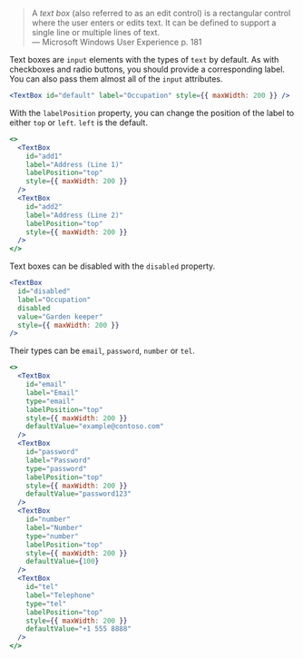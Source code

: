 <blockquote>
  A <em>text box</em> (also referred to as an edit control) is a rectangular control where the user enters or edits text. It can be defined to support a single line or multiple lines of text.

  <footer>— Microsoft Windows User Experience p. 181</footer>
</blockquote>

Text boxes are `input` elements with the types of `text` by default. As with checkboxes and radio buttons, you should provide a corresponding label. You can also pass them almost all of the `input` attributes.

```jsx
<TextBox id="default" label="Occupation" style={{ maxWidth: 200 }} />
```

With the `labelPosition` property, you can change the position of the label to either `top` or `left`. `left` is the default.

```jsx
<>
  <TextBox
    id="add1"
    label="Address (Line 1)"
    labelPosition="top"
    style={{ maxWidth: 200 }}
  />
  <TextBox
    id="add2"
    label="Address (Line 2)"
    labelPosition="top"
    style={{ maxWidth: 200 }}
  />
</>
```

Text boxes can be disabled with the `disabled` property.

```jsx
<TextBox
  id="disabled"
  label="Occupation"
  disabled
  value="Garden keeper"
  style={{ maxWidth: 200 }}
/>
```

Their types can be `email`, `password`, `number` or `tel`.

```jsx
<>
  <TextBox
    id="email"
    label="Email"
    type="email"
    labelPosition="top"
    style={{ maxWidth: 200 }}
    defaultValue="example@contoso.com"
  />
  <TextBox
    id="password"
    label="Password"
    type="password"
    labelPosition="top"
    style={{ maxWidth: 200 }}
    defaultValue="password123"
  />
  <TextBox
    id="number"
    label="Number"
    type="number"
    labelPosition="top"
    style={{ maxWidth: 200 }}
    defaultValue={100}
  />
  <TextBox
    id="tel"
    label="Telephone"
    type="tel"
    labelPosition="top"
    style={{ maxWidth: 200 }}
    defaultValue="+1 555 8888"
  />
</>
```

